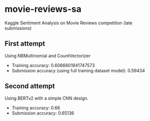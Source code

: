 # movie-reviews-sa

Kaggle Sentiment Analysis on Movie Reviews competition (late submissions)

## First attempt
Using NBMultinomial and CountVectorizer
- Training accuracy: 0.6066601941747573
- Submission accuracy (using full training dataset model): 0.59434

## Second attempt
Using BERTv2 with a simple CNN design.
- Training accuracy: 0.66
- Submission accuracy: 0.65136
